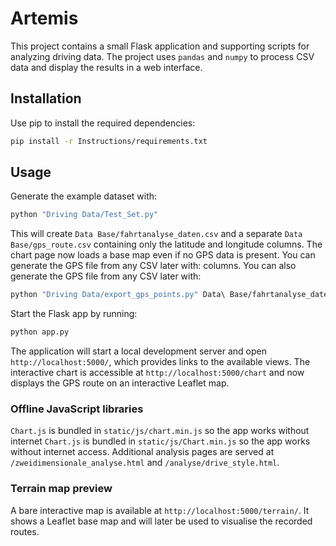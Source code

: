 # Artemis

This project contains a small Flask application and supporting scripts for analyzing driving data.  The project uses `pandas` and `numpy` to process CSV data and display the results in a web interface.

## Installation

Use pip to install the required dependencies:

```bash
pip install -r Instructions/requirements.txt
```

## Usage

Generate the example dataset with:

```bash
python "Driving Data/Test_Set.py"
```

This will create `Data Base/fahrtanalyse_daten.csv` and a separate
`Data Base/gps_route.csv` containing only the latitude and longitude
columns. The chart page now loads a base map even if no GPS data is
present. You can generate the GPS file from any CSV later with:
columns. You can also generate the GPS file from any CSV later with:

```bash
python "Driving Data/export_gps_points.py" Data\ Base/fahrtanalyse_daten.csv
```

Start the Flask app by running:

```bash
python app.py
```

The application will start a local development server and open `http://localhost:5000/`,
which provides links to the available views.  The interactive chart is accessible
at `http://localhost:5000/chart` and now displays the GPS route on an interactive
Leaflet map.

### Offline JavaScript libraries

`Chart.js` is bundled in `static/js/chart.min.js` so the app works without internet
`Chart.js` is bundled in `static/js/Chart.min.js` so the app works without internet
access.  Additional analysis pages are served at
`/zweidimensionale_analyse.html` and `/analyse/drive_style.html`.

### Terrain map preview

A bare interactive map is available at `http://localhost:5000/terrain/`.  It
shows a Leaflet base map and will later be used to visualise the recorded routes.

